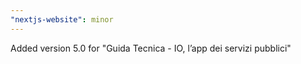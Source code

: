 ```yaml
---
"nextjs-website": minor
---
```


Added version 5.0 for "Guida Tecnica - IO, l’app dei servizi pubblici" 
